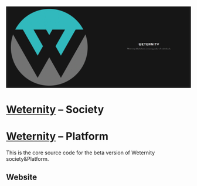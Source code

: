 <p align="center">
  <img src="res/head.png" alt="Weternity"/>
</p>

# [Weternity][BH_DOMAIN] – Society
# [Weternity][BH_DOMAIN] – Platform
This is the core source code for the beta version of Weternity society&Platform.

## Website
[//]: # (LINKS)
[BH_DOMAIN]: https://www.weternity.io/
